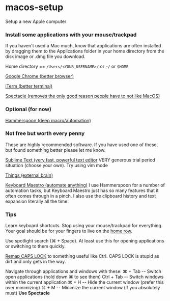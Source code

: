 # macos-setup
Setup a new Apple computer

### Install some applications with your mouse/trackpad
If you haven't used a Mac much, know that applications are often installed by dragging them to the Applications folder in your home directory from the disk image or .dmg file you download.

Home directory == `/Users/<YOUR_USERNAME>/` or `~/` or `$HOME`

[Google Chrome (better browser)](https://www.google.com/chrome/)

[iTerm (better terminal)](https://www.iterm2.com/)

[Spectacle (removes the only good reason people have to not like MacOS)](https://www.spectacleapp.com/)

### Optional (for now)

[Hammerspoon (deep macro/automation)](https://www.hammerspoon.org/)


### Not free but worth every penny
These are highly recommended software. If you have used one of these, but found something better please let me know.

[Sublime Text (very fast, powerful text editor](https://www.sublimetext.com/)
VERY generous trial period situation (choose your own). Try using vim mode

[Things (external brain)](https://culturedcode.com/things/)

[Keyboard Maestro (automate anything)](https://www.keyboardmaestro.com/main/)
I use Hammerspoon for a number of automation tasks, but Keyboard Maestro just has so many features that it often comes through in a pinch. I also use the clipboard history and text expansion literally all the time.

### Tips

Learn keyboard shortcuts. Stop using your mouse/trackpad for everything. Your goal should be for your fingers to live on the [home row](https://en.wikipedia.org/wiki/Touch_typing).

Use spotlight search (⌘ + Space). At least use this for opening applications or switching to them quickly.

[Remap CAPS LOCK](https://www.howtogeek.com/194705/how-to-disable-or-reassign-the-caps-lock-key-on-any-operating-system/) to something useful like Ctrl. CAPS LOCK is stupid as dirt and only gets in the way.

Navigate through applications and windows with these:
⌘ + Tab -- Switch open applications (hold down ⌘ to see them)
Ctrl + Tab -- Switch windows within the current application
⌘ + H -- Hide the current window (prefer this over minimizing)
⌘ + M -- Minimize the current window (if you absolutely must)
**Use Spectacle**


